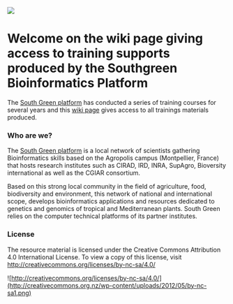 ![](http://www.southgreen.fr/sites/southgreen.fr/themes/southgreen/logo.png)
# Welcome on the wiki page giving access to training supports produced by the Southgreen Bioinformatics Platform 

The [South Green platform](http://www.southgreen.fr/) has conducted a series of training courses for several years and this [wiki page](https://github.com/SouthGreenPlatform/trainings/wiki) gives access to all trainings materials produced.

### Who are we?

The [South Green platform](http://www.southgreen.fr/) is a local network of scientists gathering Bioinformatics skills based on the Agropolis campus (Montpellier, France) that hosts research institutes such as CIRAD, IRD, INRA, SupAgro, Bioversity international as well as the CGIAR consortium.

Based on this strong local community in the field of agriculture, food, biodiversity and environment, this network of national and international scope, develops bioinformatics applications and resources dedicated to genetics and genomics of tropical and Mediterranean plants. South Green relies on the computer technical platforms of its partner institutes.

### License
The resource material is licensed under the Creative Commons Attribution 4.0 International License. To view a copy of this license, visit http://creativecommons.org/licenses/by-nc-sa/4.0/

![http://creativecommons.org/licenses/by-nc-sa/4.0/](http://creativecommons.org.nz/wp-content/uploads/2012/05/by-nc-sa1.png)


